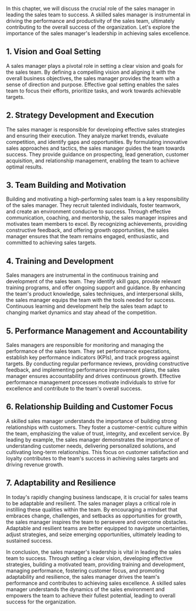 
In this chapter, we will discuss the crucial role of the sales manager in leading the sales team to success. A skilled sales manager is instrumental in driving the performance and productivity of the sales team, ultimately contributing to the overall success of the organization. Let's explore the importance of the sales manager's leadership in achieving sales excellence.

1\. Vision and Goal Setting
--------------------------

A sales manager plays a pivotal role in setting a clear vision and goals for the sales team. By defining a compelling vision and aligning it with the overall business objectives, the sales manager provides the team with a sense of direction and purpose. Effective goal setting enables the sales team to focus their efforts, prioritize tasks, and work towards achievable targets.

2\. Strategy Development and Execution
-------------------------------------

The sales manager is responsible for developing effective sales strategies and ensuring their execution. They analyze market trends, evaluate competition, and identify gaps and opportunities. By formulating innovative sales approaches and tactics, the sales manager guides the team towards success. They provide guidance on prospecting, lead generation, customer acquisition, and relationship management, enabling the team to achieve optimal results.

3\. Team Building and Motivation
-------------------------------

Building and motivating a high-performing sales team is a key responsibility of the sales manager. They recruit talented individuals, foster teamwork, and create an environment conducive to success. Through effective communication, coaching, and mentorship, the sales manager inspires and motivates team members to excel. By recognizing achievements, providing constructive feedback, and offering growth opportunities, the sales manager ensures that the team remains engaged, enthusiastic, and committed to achieving sales targets.

4\. Training and Development
---------------------------

Sales managers are instrumental in the continuous training and development of the sales team. They identify skill gaps, provide relevant training programs, and offer ongoing support and guidance. By enhancing the team's product knowledge, sales techniques, and interpersonal skills, the sales manager equips the team with the tools needed for success. Continuous learning and development help the sales team adapt to changing market dynamics and stay ahead of the competition.

5\. Performance Management and Accountability
--------------------------------------------

Sales managers are responsible for monitoring and managing the performance of the sales team. They set performance expectations, establish key performance indicators (KPIs), and track progress against targets. By conducting regular performance reviews, providing constructive feedback, and implementing performance improvement plans, the sales manager ensures accountability and drives continuous growth. Effective performance management processes motivate individuals to strive for excellence and contribute to the team's overall success.

6\. Relationship Building and Customer Focus
-------------------------------------------

A skilled sales manager understands the importance of building strong relationships with customers. They foster a customer-centric culture within the team, emphasizing the value of trust, integrity, and excellent service. By leading by example, the sales manager demonstrates the importance of understanding customer needs, delivering personalized solutions, and cultivating long-term relationships. This focus on customer satisfaction and loyalty contributes to the team's success in achieving sales targets and driving revenue growth.

7\. Adaptability and Resilience
------------------------------

In today's rapidly changing business landscape, it is crucial for sales teams to be adaptable and resilient. The sales manager plays a critical role in instilling these qualities within the team. By encouraging a mindset that embraces change, challenges, and setbacks as opportunities for growth, the sales manager inspires the team to persevere and overcome obstacles. Adaptable and resilient teams are better equipped to navigate uncertainties, adjust strategies, and seize emerging opportunities, ultimately leading to sustained success.

In conclusion, the sales manager's leadership is vital in leading the sales team to success. Through setting a clear vision, developing effective strategies, building a motivated team, providing training and development, managing performance, fostering customer focus, and promoting adaptability and resilience, the sales manager drives the team's performance and contributes to achieving sales excellence. A skilled sales manager understands the dynamics of the sales environment and empowers the team to achieve their fullest potential, leading to overall success for the organization.
